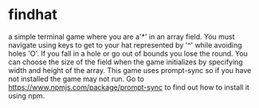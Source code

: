 # findhat
a simple terminal game where you are a'*' in an array field. You must navigate using keys to get to your hat represented by '^' while avoiding holes 'O'.
If you fall in a hole or go out of bounds you lose the round.
You can choose the size of the field when the game initializes by specifying width and height of the array.
This game uses prompt-sync so if you have not installed the game may not run.
Go to https://www.npmjs.com/package/prompt-sync to find out how to install it using npm.
